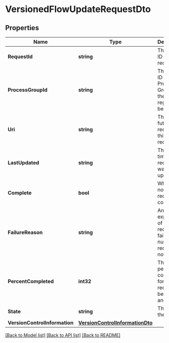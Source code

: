 # VersionedFlowUpdateRequestDto

## Properties

Name | Type | Description | Notes
------------ | ------------- | ------------- | -------------
**RequestId** | **string** | The unique ID of this request. | [optional] [readonly] 
**ProcessGroupId** | **string** | The unique ID of the Process Group that the variable registry belongs to | [optional] 
**Uri** | **string** | The URI for future requests to this drop request. | [optional] [readonly] 
**LastUpdated** | **string** | The last time this request was updated. | [optional] [readonly] 
**Complete** | **bool** | Whether or not this request has completed | [optional] [readonly] 
**FailureReason** | **string** | An explanation of why this request failed, or null if this request has not failed | [optional] [readonly] 
**PercentCompleted** | **int32** | The percentage complete for the request, between 0 and 100 | [optional] [readonly] 
**State** | **string** | The state of the request | [optional] [readonly] 
**VersionControlInformation** | [**VersionControlInformationDto**](VersionControlInformationDTO.md) |  | [optional] 

[[Back to Model list]](../README.md#documentation-for-models) [[Back to API list]](../README.md#documentation-for-api-endpoints) [[Back to README]](../README.md)


